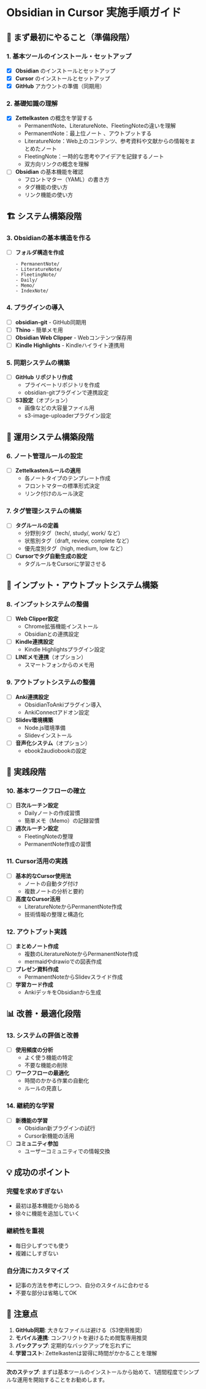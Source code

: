 # Obsidian in Cursor 実施手順ガイド

## 🎯 まず最初にやること（準備段階）

### 1. 基本ツールのインストール・セットアップ
- [x] **Obsidian** のインストールとセットアップ
- [x] **Cursor** のインストールとセットアップ  
- [x] **GitHub** アカウントの準備（同期用）

### 2. 基礎知識の理解
- [x] **Zettelkasten** の概念を学習する
  - PermanentNote、LiteratureNote、FleetingNoteの違いを理解
  -  PermanentNote：最上位ノート 、アウトプットする
  - LiteratureNote：Web上のコンテンツ、参考資料や文献からの情報をまとめたノート
  - FleetingNote：一時的な思考やアイデアを記録するノート
  - 双方向リンクの概念を理解
- [ ] **Obsidian** の基本機能を確認
  - フロントマター（YAML）の書き方
  - タグ機能の使い方
  - リンク機能の使い方

## 🏗️ システム構築段階

### 3. Obsidianの基本構造を作る
- [ ] **フォルダ構造を作成**
  ```
  - PermanentNote/
  - LiteratureNote/
  - FleetingNote/
  - Daily/
  - Memo/
  - IndexNote/
  ```

### 4. プラグインの導入
- [ ] **obsidian-git** - GitHub同期用
- [ ] **Thino** - 簡単メモ用
- [ ] **Obsidian Web Clipper** - Webコンテンツ保存用
- [ ] **Kindle Highlights** - Kindleハイライト連携用

### 5. 同期システムの構築
- [ ] **GitHub リポジトリ作成**
  - プライベートリポジトリを作成
  - obsidian-gitプラグインで連携設定
- [ ] **S3設定**（オプション）
  - 画像などの大容量ファイル用
  - s3-image-uploaderプラグイン設定

## 📝 運用システム構築段階

### 6. ノート管理ルールの設定
- [ ] **Zettelkastenルールの適用**
  - 各ノートタイプのテンプレート作成
  - フロントマターの標準形式決定
  - リンク付けのルール決定

### 7. タグ管理システムの構築
- [ ] **タグルールの定義**
  - 分野別タグ（tech/, study/, work/ など）
  - 状態別タグ（draft, review, complete など）
  - 優先度別タグ（high, medium, low など）
- [ ] **Cursorでタグ自動生成の設定**
  - タグルールをCursorに学習させる

## 🔄 インプット・アウトプットシステム構築

### 8. インプットシステムの整備
- [ ] **Web Clipper設定**
  - Chrome拡張機能インストール
  - Obsidianとの連携設定
- [ ] **Kindle連携設定**
  - Kindle Highlightsプラグイン設定
- [ ] **LINEメモ連携**（オプション）
  - スマートフォンからのメモ用

### 9. アウトプットシステムの整備
- [ ] **Anki連携設定**
  - ObsidianToAnkiプラグイン導入
  - AnkiConnectアドオン設定
- [ ] **Slidev環境構築**
  - Node.js環境準備
  - Slidevインストール
- [ ] **音声化システム**（オプション）
  - ebook2audiobookの設定

## 🚀 実践段階

### 10. 基本ワークフローの確立
- [ ] **日次ルーチン設定**
  - Dailyノートの作成習慣
  - 簡単メモ（Memo）の記録習慣
- [ ] **週次ルーチン設定**
  - FleetingNoteの整理
  - PermanentNote作成の習慣

### 11. Cursor活用の実践
- [ ] **基本的なCursor使用法**
  - ノートの自動タグ付け
  - 複数ノートの分析と要約
- [ ] **高度なCursor活用**
  - LiteratureNoteからPermanentNote作成
  - 技術情報の整理と構造化

### 12. アウトプット実践
- [ ] **まとめノート作成**
  - 複数のLiteratureNoteからPermanentNote作成
  - mermaidやdrawioでの図表作成
- [ ] **プレゼン資料作成**
  - PermanentNoteからSlidevスライド作成
- [ ] **学習カード作成**
  - AnkiデッキをObsidianから生成

## 📊 改善・最適化段階

### 13. システムの評価と改善
- [ ] **使用頻度の分析**
  - よく使う機能の特定
  - 不要な機能の削除
- [ ] **ワークフローの最適化**
  - 時間のかかる作業の自動化
  - ルールの見直し

### 14. 継続的な学習
- [ ] **新機能の学習**
  - Obsidian新プラグインの試行
  - Cursor新機能の活用
- [ ] **コミュニティ参加**
  - ユーザーコミュニティでの情報交換

## 💡 成功のポイント

### 完璧を求めすぎない
- 最初は基本機能から始める
- 徐々に機能を追加していく

### 継続性を重視
- 毎日少しずつでも使う
- 複雑にしすぎない

### 自分流にカスタマイズ
- 記事の方法を参考にしつつ、自分のスタイルに合わせる
- 不要な部分は省略してOK

## 🚨 注意点

1. **GitHub同期**: 大きなファイルは避ける（S3使用推奨）
2. **モバイル連携**: コンフリクトを避けるため閲覧専用推奨
3. **バックアップ**: 定期的なバックアップを忘れずに
4. **学習コスト**: Zettelkastenは習得に時間がかかることを理解

---

**次のステップ**: まずは基本ツールのインストールから始めて、1週間程度でシンプルな運用を開始することをお勧めします。